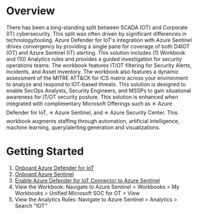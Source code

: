 # Overview
There has been a long-standing split between SCADA (OT) and Corporate (IT) cybersecurity. This split was often driven by significant differences in technology/tooling. Azure Defender for IoT's integration with Azure Sentinel drives convergency by providing a single pane for coverage of both D4IOT (OT) and Azure Sentinel (IT) alerting. 
This solution includes (1) Workbook and (10) Analytics rules and provides a guided investigation for security operations teams. The workbook features IT/OT filtering for Security Alerts, Incidents, and Asset Inventory. The workbook also features a dynamic assessment of the MITRE ATT&CK for ICS matrix across your environment to analyze and respond to IOT-based threats. This solution is designed to enable SecOps Analysts, Security Engineers, and MSSPs to gain situational awareness for IT/OT security posture. This solution is enhanced when integrated with complimentary Microsoft Offerings such as ✳️ Azure Defender for IoT, ✳️ Azure Sentinel, and ✳️ Azure Security Center. This workbook augments staffing through automation, artificial intelligence, machine learning, query/alerting generation and visualizations.

# Getting Started
1)  [Onboard Azure Defender for IoT](https://docs.microsoft.com/azure/defender-for-iot/device-builders/quickstart-onboard-iot-hub)
2)  [Onboard Azure Sentinel](https://docs.microsoft.com/azure/sentinel/quickstart-onboard) 
3)  [Enable Azure Defender for IoT Connector to Azure Sentinel](https://docs.microsoft.com/azure/defender-for-iot/organizations/how-to-configure-with-sentinel)
4)  View the Workbook: Navigate to Azure Sentinel > Workbooks > My Workbooks > Unified Microsoft SOC for OT > View 
5)  View the Analytics Rules: Navigate to Azure Sentinel > Analytics > Search "IOT"



